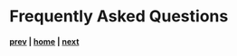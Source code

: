 # Frequently Asked Questions

#### [prev](./training.md) | [home](./welcome.md)  | [next](./resources.md)

